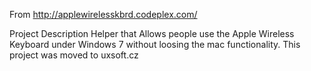 From http://applewirelesskbrd.codeplex.com/

Project Description
Helper that Allows people use the Apple Wireless Keyboard under Windows 7 without loosing the mac functionality. This project was moved to uxsoft.cz
